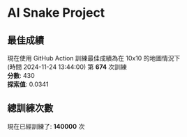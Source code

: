 
# AI Snake Project

## **最佳成績**
現在使用 GitHub Action 訓練最佳成績為在 10x10 的地圖情況下  
(時間 2024-11-24 13:44:00) 第 **674** 次訓練  
**分數**: 430  
**探索值**: 0.0341

## 總訓練次數
現在已經訓練了: **140000** 次
